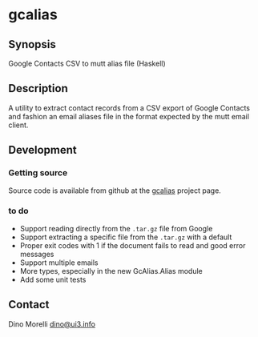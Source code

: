 # gcalias


## Synopsis

Google Contacts CSV to mutt alias file (Haskell)


## Description

A utility to extract contact records from a CSV export of Google Contacts and
fashion an email aliases file in the format expected by the mutt email client.


## Development

### Getting source

Source code is available from github at the [gcalias](https://github.com/dino-/gcalias) project page.

### to do

- Support reading directly from the `.tar.gz` file from Google
- Support extracting a specific file from the `.tar.gz` with a default
- Proper exit codes with 1 if the document fails to read and good error messages
- Support multiple emails
- More types, especially in the new GcAlias.Alias module
- Add some unit tests


## Contact

Dino Morelli <dino@ui3.info>
